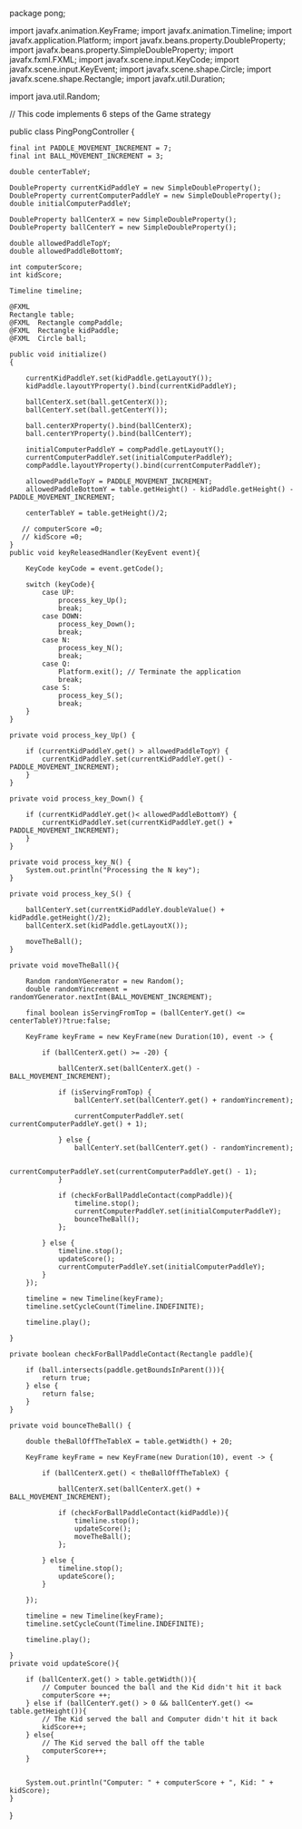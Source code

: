 package pong;

import javafx.animation.KeyFrame;
import javafx.animation.Timeline;
import javafx.application.Platform;
import javafx.beans.property.DoubleProperty;
import javafx.beans.property.SimpleDoubleProperty;
import javafx.fxml.FXML;
import javafx.scene.input.KeyCode;
import javafx.scene.input.KeyEvent;
import javafx.scene.shape.Circle;
import javafx.scene.shape.Rectangle;
import javafx.util.Duration;

import java.util.Random;


// This code implements 6 steps of the Game strategy

public class PingPongController {

    final int PADDLE_MOVEMENT_INCREMENT = 7;
    final int BALL_MOVEMENT_INCREMENT = 3;

    double centerTableY;

    DoubleProperty currentKidPaddleY = new SimpleDoubleProperty();
    DoubleProperty currentComputerPaddleY = new SimpleDoubleProperty();
    double initialComputerPaddleY;

    DoubleProperty ballCenterX = new SimpleDoubleProperty();
    DoubleProperty ballCenterY = new SimpleDoubleProperty();

    double allowedPaddleTopY;
    double allowedPaddleBottomY;

    int computerScore;
    int kidScore;

    Timeline timeline;

    @FXML
    Rectangle table;
    @FXML  Rectangle compPaddle;
    @FXML  Rectangle kidPaddle;
    @FXML  Circle ball;

    public void initialize()
    {

        currentKidPaddleY.set(kidPaddle.getLayoutY());
        kidPaddle.layoutYProperty().bind(currentKidPaddleY);

        ballCenterX.set(ball.getCenterX());
        ballCenterY.set(ball.getCenterY());

        ball.centerXProperty().bind(ballCenterX);
        ball.centerYProperty().bind(ballCenterY);

        initialComputerPaddleY = compPaddle.getLayoutY();
        currentComputerPaddleY.set(initialComputerPaddleY);
        compPaddle.layoutYProperty().bind(currentComputerPaddleY);

        allowedPaddleTopY = PADDLE_MOVEMENT_INCREMENT;
        allowedPaddleBottomY = table.getHeight() - kidPaddle.getHeight() - PADDLE_MOVEMENT_INCREMENT;

        centerTableY = table.getHeight()/2;

       // computerScore =0;
       // kidScore =0;
    }
    public void keyReleasedHandler(KeyEvent event){

        KeyCode keyCode = event.getCode();

        switch (keyCode){
            case UP:
                process_key_Up();
                break;
            case DOWN:
                process_key_Down();
                break;
            case N:
                process_key_N();
                break;
            case Q:
                Platform.exit(); // Terminate the application
                break;
            case S:
                process_key_S();
                break;
        }
    }

    private void process_key_Up() {

        if (currentKidPaddleY.get() > allowedPaddleTopY) {
            currentKidPaddleY.set(currentKidPaddleY.get() - PADDLE_MOVEMENT_INCREMENT);
        }
    }

    private void process_key_Down() {

        if (currentKidPaddleY.get()< allowedPaddleBottomY) {
            currentKidPaddleY.set(currentKidPaddleY.get() + PADDLE_MOVEMENT_INCREMENT);
        }
    }

    private void process_key_N() {
        System.out.println("Processing the N key");
    }

    private void process_key_S() {

        ballCenterY.set(currentKidPaddleY.doubleValue() + kidPaddle.getHeight()/2);
        ballCenterX.set(kidPaddle.getLayoutX());

        moveTheBall();
    }

    private void moveTheBall(){

        Random randomYGenerator = new Random();
        double randomYincrement = randomYGenerator.nextInt(BALL_MOVEMENT_INCREMENT);

        final boolean isServingFromTop = (ballCenterY.get() <= centerTableY)?true:false;

        KeyFrame keyFrame = new KeyFrame(new Duration(10), event -> {

            if (ballCenterX.get() >= -20) {

                ballCenterX.set(ballCenterX.get() - BALL_MOVEMENT_INCREMENT);

                if (isServingFromTop) {
                    ballCenterY.set(ballCenterY.get() + randomYincrement);

                    currentComputerPaddleY.set( currentComputerPaddleY.get() + 1);

                } else {
                    ballCenterY.set(ballCenterY.get() - randomYincrement);

                    currentComputerPaddleY.set(currentComputerPaddleY.get() - 1);
                }

                if (checkForBallPaddleContact(compPaddle)){
                    timeline.stop();
                    currentComputerPaddleY.set(initialComputerPaddleY);
                    bounceTheBall();
                };

            } else {
                timeline.stop();
                updateScore();
                currentComputerPaddleY.set(initialComputerPaddleY);
            }
        });

        timeline = new Timeline(keyFrame);
        timeline.setCycleCount(Timeline.INDEFINITE);

        timeline.play();

    }

    private boolean checkForBallPaddleContact(Rectangle paddle){

        if (ball.intersects(paddle.getBoundsInParent())){
            return true;
        } else {
            return false;
        }
    }

    private void bounceTheBall() {

        double theBallOffTheTableX = table.getWidth() + 20;

        KeyFrame keyFrame = new KeyFrame(new Duration(10), event -> {

            if (ballCenterX.get() < theBallOffTheTableX) {

                ballCenterX.set(ballCenterX.get() + BALL_MOVEMENT_INCREMENT);

                if (checkForBallPaddleContact(kidPaddle)){
                    timeline.stop();
                    updateScore();
                    moveTheBall();
                };

            } else {
                timeline.stop();
                updateScore();
            }

        });

        timeline = new Timeline(keyFrame);
        timeline.setCycleCount(Timeline.INDEFINITE);

        timeline.play();

    }
    private void updateScore(){

        if (ballCenterX.get() > table.getWidth()){
            // Computer bounced the ball and the Kid didn't hit it back
            computerScore ++;
        } else if (ballCenterY.get() > 0 && ballCenterY.get() <= table.getHeight()){
            // The Kid served the ball and Computer didn't hit it back
            kidScore++;
        } else{
            // The Kid served the ball off the table
            computerScore++;
        }


        System.out.println("Computer: " + computerScore + ", Kid: " + kidScore);
    }
}

